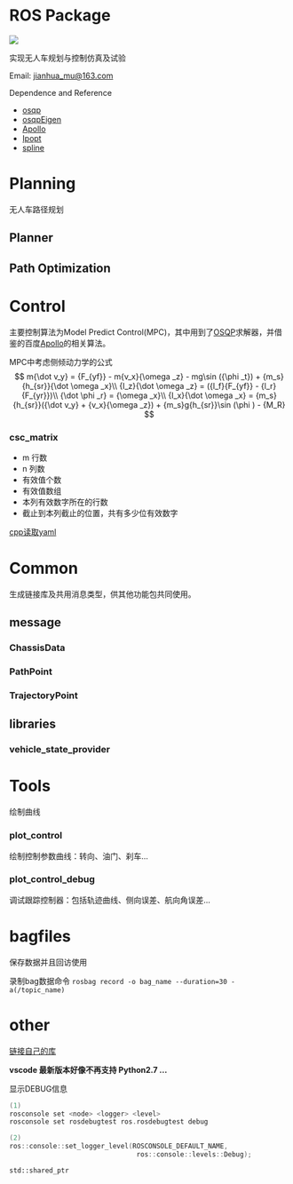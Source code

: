 # ROS Package
![](https://img.shields.io/badge/ROS-Melodic-orange)

实现无人车规划与控制仿真及试验

Email: jianhua_mu@163.com

Dependence and Reference
* [osqp](https://osqp.org/)
* [osqpEigen](https://github.com/robotology/osqp-eigen)
* [Apollo](https://github.com/ApolloAuto/apollo)
* [Ipopt](https://github.com/coin-or/Ipopt)
* [spline](https://github.com/ttk592/spline)

# Planning
无人车路径规划

## Planner

## Path Optimization

# Control
主要控制算法为Model Predict Control(MPC)，其中用到了[OSQP](https://osqp.org/)求解器，并借鉴的百度[Apollo](https://github.com/ApolloAuto/apollo)的相关算法。

MPC中考虑侧倾动力学的公式
$$
m{\dot v_y} = {F_{yf}} - m{v_x}{\omega _z} - mg\sin ({\phi _t}) + {m_s}{h_{sr}}{\dot \omega _x}\\
{I_z}{\dot \omega _z} = ({l_f}{F_{yf}} - {l_r}{F_{yr}})\\
{\dot \phi _r} = {\omega _x}\\
{I_x}{\dot \omega _x} = {m_s}{h_{sr}}({\dot v_y} + {v_x}{\omega _z}) + {m_s}g{h_{sr}}\sin (\phi ) - {M_R}
$$

### csc_matrix
* m 行数
* n 列数
* 有效值个数
* 有效值数组
* 本列有效数字所在的行数
* 截止到本列截止的位置，共有多少位有效数字

[cpp读取yaml](https://blog.csdn.net/weixin_45024226/article/details/120279723)

# Common

生成链接库及共用消息类型，供其他功能包共同使用。

## message

### ChassisData

### PathPoint

### TrajectoryPoint

## libraries

### vehicle_state_provider

# Tools
绘制曲线

### plot_control
绘制控制参数曲线：转向、油门、刹车...

### plot_control_debug
调试跟踪控制器：包括轨迹曲线、侧向误差、航向角误差...


# bagfiles

保存数据并且回访使用

录制bag数据命令 ``rosbag record -o bag_name --duration=30 -a(/topic_name)``


# other

[链接自己的库](https://zhuanlan.zhihu.com/p/337377100)

**vscode 最新版本好像不再支持 Python2.7 ...**

显示DEBUG信息
```c++
(1)
rosconsole set <node> <logger> <level>
rosconsole set rosdebugtest ros.rosdebugtest debug

(2)
ros::console::set_logger_level(ROSCONSOLE_DEFAULT_NAME,
                                ros::console::levels::Debug);
```

``std::shared_ptr``